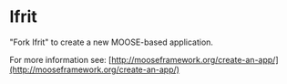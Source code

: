 Ifrit
=====

"Fork Ifrit" to create a new MOOSE-based application.

For more information see: [http://mooseframework.org/create-an-app/](http://mooseframework.org/create-an-app/)
